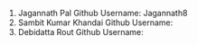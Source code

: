 1. Jagannath Pal Github Username: Jagannath8
2. Sambit Kumar Khandai Github Username:
3. Debidatta Rout Github Username:
